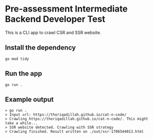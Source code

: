 # Pre-assessment Intermediate Backend Developer Test
This is a CLI app to crawl CSR and SSR website. 

## Install the dependency
```
go mod tidy
```

## Run the app
```
go run .
```

## Example output
```
> go run .
> Input url: https://thoriqadillah.github.io/cat-n-code/
> Crawling https://thoriqadillah.github.io/cat-n-code/. This might take a while...
> SSR website detected. Crawling with SSR strategy
> Crawling finished. Result written on ./out/ssr-1706544013.html
```
